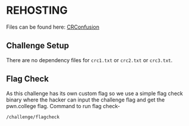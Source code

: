 # REHOSTING

Files can be found here: [CRConfusion](https://github.com/BYU-CSA/BYUCTF-2023/tree/main/CRConfusion)

## Challenge Setup
There are no dependency files for `crc1.txt` or `crc2.txt` or `crc3.txt`.

## Flag Check

As this challenge has its own custom flag so we use a simple flag check binary where the hacker can input the challenge flag and get the pwn.college flag. Command to run flag check-
```
/challenge/flagcheck
```
